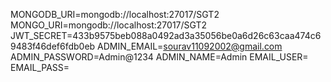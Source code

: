 MONGODB_URI=mongodb://localhost:27017/SGT2
MONGO_URI=mongodb://localhost:27017/SGT2
JWT_SECRET=433b9575beb088a0492ad3a35056be0a6d26c63caa474c69483f46def6fdb0eb
ADMIN_EMAIL=sourav11092002@gmail.com
ADMIN_PASSWORD=Admin@1234
ADMIN_NAME=Admin
EMAIL_USER=
EMAIL_PASS=